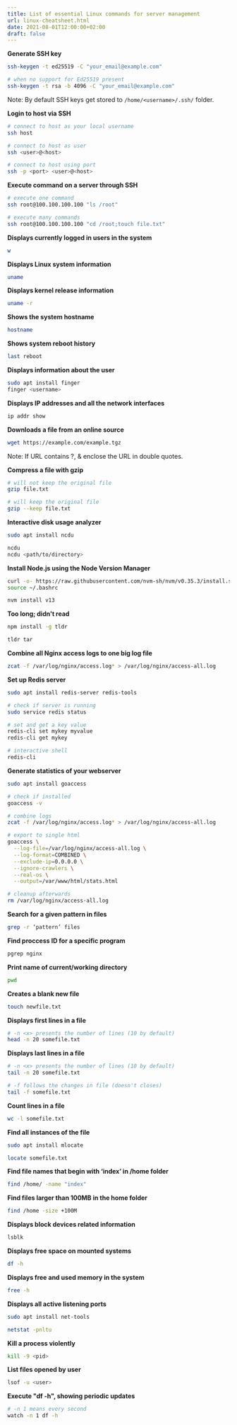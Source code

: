 ```yaml
---
title: List of essential Linux commands for server management
url: linux-cheatsheet.html
date: 2021-08-01T12:00:00+02:00
draft: false
---
```


**Generate SSH key**

```bash
ssh-keygen -t ed25519 -C "your_email@example.com"

# when no support for Ed25519 present
ssh-keygen -t rsa -b 4096 -C "your_email@example.com"
```

Note: By default SSH keys get stored to `/home/<username>/.ssh/` folder.

**Login to host via SSH**

```bash
# connect to host as your local username
ssh host

# connect to host as user
ssh <user>@<host>

# connect to host using port
ssh -p <port> <user>@<host>
```

**Execute command on a server through SSH**

```bash
# execute one command
ssh root@100.100.100.100 "ls /root"

# execute many commands
ssh root@100.100.100.100 "cd /root;touch file.txt"
```

**Displays currently logged in users in the system**

```bash
w
```

**Displays Linux system information**

```bash
uname
```

**Displays kernel release information**

```bash
uname -r
```

**Shows the system hostname**

```bash
hostname
```

**Shows system reboot history**

```bash
last reboot
```

**Displays information about the user**

```bash
sudo apt install finger
finger <username>
```

**Displays IP addresses and all the network interfaces**

```bash
ip addr show
```

**Downloads a file from an online source**

```bash
wget https://example.com/example.tgz
```

Note: If URL contains ?, & enclose the URL in double quotes.

**Compress a file with gzip**

```bash
# will not keep the original file
gzip file.txt

# will keep the original file
gzip --keep file.txt
```

**Interactive disk usage analyzer**

```bash
sudo apt install ncdu

ncdu
ncdu <path/to/directory>
```

**Install Node.js using the Node Version Manager**

```bash
curl -o- https://raw.githubusercontent.com/nvm-sh/nvm/v0.35.3/install.sh | bash
source ~/.bashrc

nvm install v13
```

**Too long; didn't read**

```bash
npm install -g tldr

tldr tar
```

**Combine all Nginx access logs to one big log file**

```bash
zcat -f /var/log/nginx/access.log* > /var/log/nginx/access-all.log
```

**Set up Redis server**

```bash
sudo apt install redis-server redis-tools

# check if server is running
sudo service redis status

# set and get a key value
redis-cli set mykey myvalue
redis-cli get mykey

# interactive shell
redis-cli
```

**Generate statistics of your webserver**

```bash
sudo apt install goaccess

# check if installed
goaccess -v

# combine logs
zcat -f /var/log/nginx/access.log* > /var/log/nginx/access-all.log

# export to single html
goaccess \
  --log-file=/var/log/nginx/access-all.log \
  --log-format=COMBINED \
  --exclude-ip=0.0.0.0 \
  --ignore-crawlers \
  --real-os \
  --output=/var/www/html/stats.html

# cleanup afterwards
rm /var/log/nginx/access-all.log
```

**Search for a given pattern in files**

```bash
grep -r ‘pattern’ files
```

**Find proccess ID for a specific program**

```bash
pgrep nginx
```

**Print name of current/working directory**

```bash
pwd
```

**Creates a blank new file**

```bash
touch newfile.txt
```

**Displays first lines in a file**

```bash
# -n <x> presents the number of lines (10 by default)
head -n 20 somefile.txt
```

**Displays last lines in a file**

```bash
# -n <x> presents the number of lines (10 by default)
tail -n 20 somefile.txt

# -f follows the changes in file (doesn't closes)
tail -f somefile.txt
```

**Count lines in a file**

```bash
wc -l somefile.txt
```

**Find all instances of the file**

```bash
sudo apt install mlocate

locate somefile.txt
```

**Find file names that begin with ‘index’ in /home folder**

```bash
find /home/ -name "index"
```

**Find files larger than 100MB in the home folder**

```bash
find /home -size +100M
```

**Displays block devices related information**

```bash
lsblk
```

**Displays free space on mounted systems**

```bash
df -h
```

**Displays free and used memory in the system**

```bash
free -h
```

**Displays all active listening ports**

```bash
sudo apt install net-tools

netstat -pnltu
```

**Kill a process violently**

```bash
kill -9 <pid>
```

**List files opened by user**

```bash
lsof -u <user>
```

**Execute "df -h", showing periodic updates**

```bash
# -n 1 means every second
watch -n 1 df -h
```

